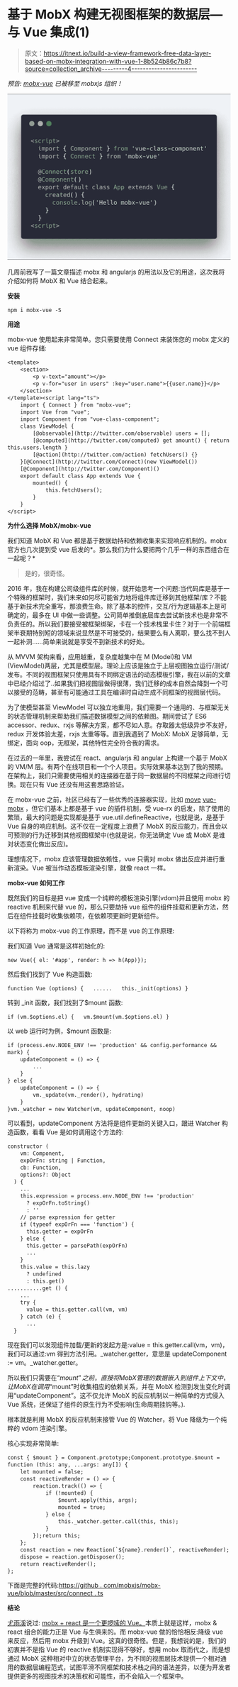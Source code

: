 # 基于 MobX 构建无视图框架的数据层—与 Vue 集成(1)

> 原文：<https://itnext.io/build-a-view-framework-free-data-layer-based-on-mobx-integration-with-vue-1-8b524b86c7b8?source=collection_archive---------4----------------------->

*预告:* [*mobx-vue*](https://github.com/mobxjs/mobx-vue) *已被移至 mobxjs 组织！*

![](img/95b801f5a06e5d9235f03a13e9e236c6.png)

几周前我写了一篇文章描述 mobx 和 angularjs 的用法以及它的用途，这次我将介绍如何将 MobX 和 Vue 结合起来。

**安装**

```
npm i mobx-vue -S
```

**用途**

mobx-vue 使用起来非常简单。您只需要使用 Connect 来装饰您的 mobx 定义的 vue 组件存储:

```
<template>
    <section>
        <p v-text="amount"></p>
        <p v-for="user in users" :key="user.name">{{user.name}}</p>
    </section>
</template><script lang="ts">
    import { Connect } from "mobx-vue";
    import Vue from "vue";
    import Component from "vue-class-component";
    class ViewModel {
        [@observable](http://twitter.com/observable) users = [];
        [@computed](http://twitter.com/computed) get amount() { return this.users.length }
        [@action](http://twitter.com/action) fetchUsers() {}
    }[@Connect](http://twitter.com/Connect)(new ViewModel())
    [@Component](http://twitter.com/Component)()
    export default class App extends Vue {
        mounted() { 
            this.fetchUsers();
        }
    }
</script>
```

**为什么选择 MobX/mobx-vue**

我们知道 MobX 和 Vue 都是基于数据劫持和依赖收集来实现响应机制的。mobx 官方也几次提到受 vue 启发的*。那么我们为什么要把两个几乎一样的东西组合在一起呢？*

> 是的，很奇怪。

2016 年，我在构建公司级组件库的时候，就开始思考一个问题:当代码库是基于一个特殊的框架时，我们未来如何尽可能省力地将组件库迁移到其他框架/库？不能基于新技术完全重写，那浪费生命。除了基本的控件，交互/行为逻辑基本上是可确定的，最多在 UI 中做一些调整。公司简单推倒底层库去尝试新技术也是非常不负责任的。所以我们要接受被框架绑架，卡在一个技术栈里卡住？对于一个前端框架半衰期特别短的领域来说显然是不可接受的，结果要么有人离职，要么找不到人一起补洞……简单来说就是享受不到新技术的好处。

从 MVVM 架构来看，应用越重，复杂度越集中在 M (Model)和 VM (ViewModel)两层，尤其是模型层。理论上应该是独立于上层视图独立运行/测试/发布。不同的视图框架只使用具有不同绑定语法的动态模板引擎，我在以前的文章中已经介绍过了..如果我们把视图层做得很薄，我们迁移的成本自然会降到一个可以接受的范畴，甚至有可能通过工具在编译时自动生成不同框架的视图层代码。

为了使模型甚至 ViewModel 可以独立地重用，我们需要一个通用的、与框架无关的状态管理机制来帮助我们描述数据模型之间的依赖图。期间尝试了 ES6 accessor、redux、rxjs 等解决方案，都不尽如人意。存取器太低级异步不友好，redux 开发体验太差，rxjs 太重等等。直到我遇到了 MobX: MobX 足够简单，无绑定，面向 oop，无框架，其他特性完全符合我的需求。

在过去的一年里，我尝试在 react、angularjs 和 angular 上构建一个基于 MobX 的 VM/M 层。有两个在线项目和一个个人项目。实际效果基本达到了我的预期。在架构上，我们只需要使用相关的连接器在基于同一数据层的不同框架之间进行切换。现在只有 Vue 还没有用这套思路验证。

在 mobx-vue 之前，社区已经有了一些优秀的连接器实现，比如 [move](https://github.com/nighca/movue) [vue-mobx](https://github.com/dwqs/vue-mobx) ，但它们基本上都是基于 vue 的插件机制，受 vue-rx 的启发，除了使用的繁琐，最大的问题是实现都是基于 vue.util.defineReactive，也就是说，是基于 Vue 自身的响应机制。这不仅在一定程度上浪费了 MobX 的反应能力，而且会以可预测的行为迁移到其他视图框架中(也就是说，你无法确定 Vue 或 MobX 是谁对状态变化做出反应)。

理想情况下，mobx 应该管理数据依赖性，vue 只需对 mobx 做出反应并进行重新渲染。Vue 被当作动态模板渲染引擎，就像 react 一样。

**mobx-vue 如何工作**

既然我们的目标是把 vue 变成一个纯粹的模板渲染引擎(vdom)并且使用 mobx 的 reactive 机制来代替 vue 的，那么只要劫持 vue 组件的组件挂载和更新方法，然后在组件挂载时收集依赖项，在依赖项更新时更新组件。

以下将称为 mobx-vue 的工作原理，而不是 vue 的工作原理:

我们知道 Vue 通常是这样初始化的:

```
new Vue({ el: '#app', render: h => h(App)});
```

然后我们找到了 Vue 构造函数:

```
function Vue (options) {   ......   this._init(options) }
```

转到 _init 函数，我们找到了$mount 函数:

```
if (vm.$options.el) {   vm.$mount(vm.$options.el) }
```

以 web 运行时为例，$mount 函数是:

```
if (process.env.NODE_ENV !== 'production' && config.performance && mark) {
    updateComponent = () => {
        ...
    }
} else {
    updateComponent = () => {
        vm._update(vm._render(), hydrating)
    }
}vm._watcher = new Watcher(vm, updateComponent, noop)
```

可以看到，updateComponent 方法将是组件更新的关键入口，跟进 Watcher 构造函数，看看 Vue 是如何调用这个方法的:

```
constructor (
    vm: Component,
    expOrFn: string | Function,
    cb: Function,
    options?: Object
  ) {
    ...
    this.expression = process.env.NODE_ENV !== 'production'
      ? expOrFn.toString()
      : ''
    // parse expression for getter
    if (typeof expOrFn === 'function') {
      this.getter = expOrFn
    } else {
      this.getter = parsePath(expOrFn)
      ...
    }
    this.value = this.lazy
      ? undefined
      : this.get()
...........get () {
    ...
    try {
      value = this.getter.call(vm, vm)
    } catch (e) {
      ...
  }
```

现在我们可以发现组件加载/更新的发起方是:value = this.getter.call(vm，vm)，我们可以通过:vm 得到方法引用。_watcher.getter，意思是 updateComponent := vm。_watcher.getter。

所以我们只需要在“$mount”之前，直接将 MobX 管理的数据嵌入到组件上下文中，让 MobX 在调用“$mount”时收集相应的依赖关系，并在 MobX 检测到发生变化时调用“updateComponent”。这不仅允许 MobX 的反应机制以一种简单的方式侵入 Vue 系统，还保证了组件的原生行为不受影响(生命周期挂钩等。).

根本就是利用 MobX 的反应机制来接管 Vue 的 Watcher，将 Vue 降级为一个纯粹的 vdom 渲染引擎。

核心实现非常简单:

```
const { $mount } = Component.prototype;Component.prototype.$mount = function (this: any, ...args: any[]) {
    let mounted = false;
    const reactiveRender = () => {
        reaction.track(() => {
            if (!mounted) {
                $mount.apply(this, args);
                mounted = true;
            } else {
                this._watcher.getter.call(this, this);
            }
        });return this;
    };
    const reaction = new Reaction(`${name}.render()`, reactiveRender);
    dispose = reaction.getDisposer();
    return reactiveRender();
};
```

下面是完整的代码:[https://github . com/mobxjs/mobx-vue/blob/master/src/connect . ts](https://github.com/mobxjs/mobx-vue/blob/master/src/connect.ts)

**结论**

[尤雨溪](https://medium.com/u/4f198f5f1f12?source=post_page-----8b524b86c7b8--------------------------------)说过: [mobx + react 是一个更啰嗦的 Vue。](https://twitter.com/youyuxi/status/736939734900047874)本质上就是这样，mobx & react 组合的能力正是 Vue 与生俱来的。而 mobx-vue 做的恰恰相反:降级 vue 来反应，然后用 mobx 升级到 Vue。这真的很奇怪。但是，我想说的是，我们的初衷并不是指 Vue 的 reactive 机制实现得不够好，想用 mobx 取而代之，而是想通过 MobX 这种相对中立的状态管理平台，为不同的视图层技术提供一个相对通用的数据层编程范式，试图平滑不同框架和技术栈之间的语法差异，以便为开发者提供更多的视图技术的决策权和可能性，而不会陷入一个框架中。